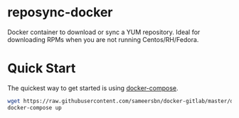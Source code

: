 # reposync-docker
Docker container to download or sync a YUM repository. Ideal for downloading RPMs when you are not running Centos/RH/Fedora. 

# Quick Start

The quickest way to get started is using [docker-compose](https://docs.docker.com/compose/).

```bash
wget https://raw.githubusercontent.com/sameersbn/docker-gitlab/master/docker-compose.yml
docker-compose up
```

